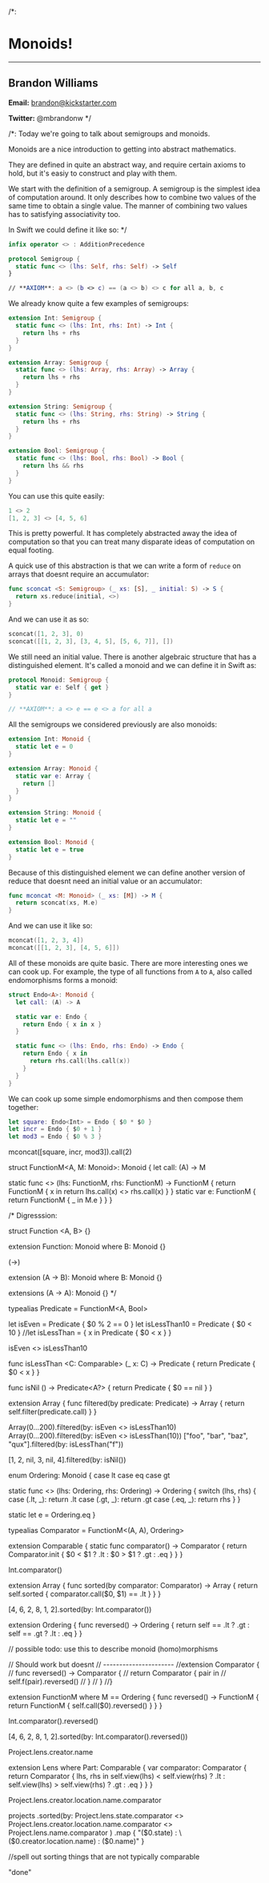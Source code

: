 /*:
 # Monoids!

 ---

 ## Brandon Williams

 **Email:** brandon@kickstarter.com

 **Twitter:** @mbrandonw
 */

/*:
Today we're going to talk about semigroups and monoids.

Monoids are a nice introduction to getting into abstract mathematics.

They are defined in quite an abstract way, and require certain axioms to hold, but it's easiy to construct
and play with them.

We start with the definition of a semigroup. A semigroup is the simplest idea of computation around. It
only describes how to combine two values of the same time to obtain a single value. The manner of
combining two values has to satisfying associativity too.

In Swift we could define it like so:
*/


```swift
infix operator <> : AdditionPrecedence

protocol Semigroup {
  static func <> (lhs: Self, rhs: Self) -> Self
}

// **AXIOM**: a <> (b <> c) == (a <> b) <> c for all a, b, c
```

We already know quite a few examples of semigroups:

```swift
extension Int: Semigroup {
  static func <> (lhs: Int, rhs: Int) -> Int {
    return lhs + rhs
  }
}

extension Array: Semigroup {
  static func <> (lhs: Array, rhs: Array) -> Array {
    return lhs + rhs
  }
}

extension String: Semigroup {
  static func <> (lhs: String, rhs: String) -> String {
    return lhs + rhs
  }
}

extension Bool: Semigroup {
  static func <> (lhs: Bool, rhs: Bool) -> Bool {
    return lhs && rhs
  }
}
```

You can use this quite easily:

```swift
1 <> 2
[1, 2, 3] <> [4, 5, 6]
```

This is pretty powerful. It has completely abstracted away the idea of computation so that you can treat
many disparate ideas of computation on equal footing.

A quick use of this abstraction is that we can write a form of `reduce` on arrays that doesnt require an
accumulator:

```swift
func sconcat <S: Semigroup> (_ xs: [S], _ initial: S) -> S {
  return xs.reduce(initial, <>)
}
```

And we can use it as so:

```swift
sconcat([1, 2, 3], 0)
sconcat([[1, 2, 3], [3, 4, 5], [5, 6, 7]], [])
```

We still need an initial value. There is another algebraic structure that has a distinguished element. It's
called a monoid and we can define it in Swift as:


```swift
protocol Monoid: Semigroup {
  static var e: Self { get }
}

// **AXIOM**: a <> e == e <> a for all a
```

All the semigroups we considered previously are also monoids:

```swift
extension Int: Monoid {
  static let e = 0
}

extension Array: Monoid {
  static var e: Array {
    return []
  }
}

extension String: Monoid {
  static let e = ""
}

extension Bool: Monoid {
  static let e = true
}
```

Because of this distinguished element we can define another version of reduce that doesnt need an initial
value or an accumulator:

```swift
func mconcat <M: Monoid> (_ xs: [M]) -> M {
  return sconcat(xs, M.e)
}
```

And we can use it like so:

```swift
mconcat([1, 2, 3, 4])
mconcat([[1, 2, 3], [4, 5, 6]])
```

All of these monoids are quite basic. There are more interesting ones we can cook up. For example, the type
of all functions from `A` to `A`, also called endomorphisms forms a monoid:

```swift
struct Endo<A>: Monoid {
  let call: (A) -> A

  static var e: Endo {
    return Endo { x in x }
  }

  static func <> (lhs: Endo, rhs: Endo) -> Endo {
    return Endo { x in
      return rhs.call(lhs.call(x))
    }
  }
}
```

We can cook up some simple endomorphisms and then compose them together:

```swift
let square: Endo<Int> = Endo { $0 * $0 }
let incr = Endo { $0 + 1 }
let mod3 = Endo { $0 % 3 }
```

mconcat([square, incr, mod3]).call(2)

struct FunctionM<A, M: Monoid>: Monoid {
  let call: (A) -> M

  static func <> (lhs: FunctionM, rhs: FunctionM) -> FunctionM {
    return FunctionM { x in
      return lhs.call(x) <> rhs.call(x)
    }
  }
  static var e: FunctionM {
    return FunctionM { _ in M.e }
  }
}

/*
 Digresssion:

 struct Function <A, B> {}

 extension Function: Monoid where B: Monoid {}

 (->)

 extension (A -> B): Monoid where B: Monoid {}

 extensions (A -> A): Monoid {}
 */

typealias Predicate<A> = FunctionM<A, Bool>

let isEven = Predicate<Int> { $0 % 2 == 0 }
let isLessThan10 = Predicate<Int> { $0 < 10 }
//let isLessThan = { x in Predicate<Int> { $0 < x } }

isEven <> isLessThan10

func isLessThan <C: Comparable> (_ x: C) -> Predicate<C> {
  return Predicate { $0 < x }
}

func isNil <A> () -> Predicate<A?> {
  return Predicate { $0 == nil }
}

extension Array {
  func filtered(by predicate: Predicate<Element>) -> Array {
    return self.filter(predicate.call)
  }
}

Array(0...200).filtered(by: isEven <> isLessThan10)
Array(0...200).filtered(by: isEven <> isLessThan(10))
["foo", "bar", "baz", "qux"].filtered(by: isLessThan("f"))

[1, 2, nil, 3, nil, 4].filtered(by: isNil())

enum Ordering: Monoid {
  case lt
  case eq
  case gt

  static func <> (lhs: Ordering, rhs: Ordering) -> Ordering {
    switch (lhs, rhs) {
    case (.lt, _): return .lt
    case (.gt, _): return .gt
    case (.eq, _): return rhs
    }
  }

  static let e = Ordering.eq
}

typealias Comparator<A> = FunctionM<(A, A), Ordering>

extension Comparable {
  static func comparator() -> Comparator<Self> {
    return Comparator.init { $0 < $1 ? .lt : $0 > $1 ? .gt : .eq }
  }
}

Int.comparator()

extension Array {
  func sorted(by comparator: Comparator<Element>) -> Array {
    return self.sorted { comparator.call($0, $1) == .lt }
  }
}

[4, 6, 2, 8, 1, 2].sorted(by: Int.comparator())

extension Ordering {
  func reversed() -> Ordering {
    return self == .lt ? .gt : self == .gt ? .lt : .eq
  }
}

// possible todo: use this to describe monoid (homo)morphisms

// Should work but doesnt
// ----------------------
//extension Comparator {
//  func reversed() -> Comparator {
//    return Comparator { pair in
//      self.f(pair).reversed()
//    }
//  }
//}

extension FunctionM where M == Ordering {
  func reversed() -> FunctionM {
    return FunctionM { self.call($0).reversed() }
  }
}

Int.comparator().reversed()

[4, 6, 2, 8, 1, 2].sorted(by: Int.comparator().reversed())

Project.lens.creator.name

extension Lens where Part: Comparable {
  var comparator: Comparator<Whole> {
    return Comparator { lhs, rhs in
      self.view(lhs) < self.view(rhs) ? .lt
        : self.view(lhs) > self.view(rhs) ? .gt
        : .eq
    }
  }
}

Project.lens.creator.location.name.comparator

projects
  .sorted(by: Project.lens.state.comparator
    <> Project.lens.creator.location.name.comparator
    <> Project.lens.name.comparator
  )
  .map { "\($0.state) : \($0.creator.location.name) : \($0.name)" }


//spell out sorting things that are not typically comparable




"done"









